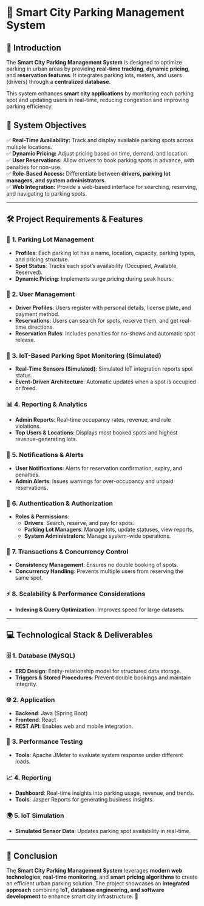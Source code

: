 # 🚗 Smart City Parking Management System

## 📌 Introduction
The **Smart City Parking Management System** is designed to optimize parking in urban areas by providing **real-time tracking**, **dynamic pricing**, and **reservation features**. It integrates parking lots, meters, and users (drivers) through a **centralized database**. 

This system enhances **smart city applications** by monitoring each parking spot and updating users in real-time, reducing congestion and improving parking efficiency.

## 🎯 System Objectives
✅ **Real-Time Availability:** Track and display available parking spots across multiple locations.  
✅ **Dynamic Pricing:** Adjust pricing based on time, demand, and location.  
✅ **User Reservations:** Allow drivers to book parking spots in advance, with penalties for non-use.  
✅ **Role-Based Access:** Differentiate between **drivers, parking lot managers, and system administrators**.  
✅ **Web Integration:** Provide a web-based interface for searching, reserving, and navigating to parking spots.  

---

## 🛠️ Project Requirements & Features

### 🚏 **1. Parking Lot Management**
- **Profiles**: Each parking lot has a name, location, capacity, parking types, and pricing structure.
- **Spot Status**: Tracks each spot’s availability (Occupied, Available, Reserved).
- **Dynamic Pricing**: Implements surge pricing during peak hours.

### 👤 **2. User Management**
- **Driver Profiles**: Users register with personal details, license plate, and payment method.
- **Reservations**: Users can search for spots, reserve them, and get real-time directions.
- **Reservation Rules**: Includes penalties for no-shows and automatic spot release.

### 📡 **3. IoT-Based Parking Spot Monitoring (Simulated)**
- **Real-Time Sensors (Simulated)**: Simulated IoT integration reports spot status.
- **Event-Driven Architecture**: Automatic updates when a spot is occupied or freed.

### 📊 **4. Reporting & Analytics**
- **Admin Reports**: Real-time occupancy rates, revenue, and rule violations.
- **Top Users & Locations**: Displays most booked spots and highest revenue-generating lots.

### 🔔 **5. Notifications & Alerts**
- **User Notifications**: Alerts for reservation confirmation, expiry, and penalties.
- **Admin Alerts**: Issues warnings for over-occupancy and unpaid reservations.

### 🔑 **6. Authentication & Authorization**
- **Roles & Permissions**:
  - **Drivers**: Search, reserve, and pay for spots.
  - **Parking Lot Managers**: Manage lots, update statuses, view reports.
  - **System Administrators**: Manage system-wide operations.

### 🔄 **7. Transactions & Concurrency Control**
- **Consistency Management**: Ensures no double booking of spots.
- **Concurrency Handling**: Prevents multiple users from reserving the same spot.

### ⚡ **8. Scalability & Performance Considerations**
- **Indexing & Query Optimization**: Improves speed for large datasets.

---

## 💻 Technological Stack & Deliverables

### 🗄️ **1. Database (MySQL)**
- **ERD Design**: Entity-relationship model for structured data storage.
- **Triggers & Stored Procedures**: Prevent double bookings and maintain integrity.

### 🌐 **2. Application**
- **Backend**: Java (Spring Boot)
- **Frontend**: React 
- **REST API**: Enables web and mobile integration.

### 🔬 **3. Performance Testing**
- **Tools**: Apache JMeter to evaluate system response under different loads.

### 📈 **4. Reporting**
- **Dashboard**: Real-time insights into parking usage, revenue, and trends.
- **Tools**: Jasper Reports for generating business insights.

### 🌍 **5. IoT Simulation**
- **Simulated Sensor Data**: Updates parking spot availability in real-time.

---



## 📌 Conclusion
The **Smart City Parking Management System** leverages **modern web technologies**, **real-time monitoring**, and **smart pricing algorithms** to create an efficient urban parking solution. The project showcases an **integrated approach** combining **IoT, database engineering, and software development** to enhance smart city infrastructure. 🚀
